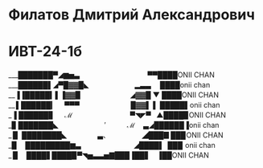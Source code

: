 # Филатов Дмитрий Александрович
# ИВТ-24-1б
___███████▀◢▆▅▃ 　　　   　　 　　　 ▀▀████ONII CHAN                                                                     
___██████▌◢▀█▓▓█◣   　　　　　　▂▃▃　 ████onii chan                                                                       
__▐▐█████▍▌▐▓▓▉　　　　　　　◢▓▓█ ▼ ████ONII CHAN                                                                         
__ ▌██████▎　 ▀▀▀　　　　　　 　█▓▓▌ ▌ █████▌onii chan                                                                      
_▐ ██████▊　 ℳ 　　　　　　　　▀◥◤▀    ▲████▉ONII CHAN                                                                   
_▊ ███████◣ 　　　　　　  ′　　　ℳ　 ▃◢██████▐onii chan                                                                 
_ ▉ ████████◣ 　　　　 ▃、　　　　　◢███▊███ ONII CHAN                                                                    
_▉　 █████████▆▃　　　　　　　 ◢████▌ ███  onii chan                                                                     
_ ▉　 ████▋████▉▀◥▅▃▃▅▇███▐██▋　▐██ONII CHAN                                                                       
